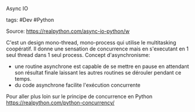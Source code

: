 Async IO 


tags: #Dev #Python

Source: https://realpython.com/async-io-python/w


C'est un design mono-thread, mono-process qui utilise le multitasking coopératif. Il donne une sensation de concurrence mais en s'executant en 1 seul thread dans 1 seul process.
Concept d'asynchronisme:
 - une routine asynchrone est capable de se mettre en pause en attendant son résultat finale laissant les autres routines se dérouler pendant ce temps.
 - du code asynchrone facilite l'exécution concurrente

 Pour aller plus loin sur le principe de concurrence en Python https://realpython.com/python-concurrency/


